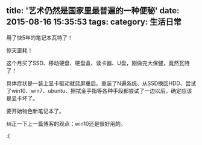 title: '艺术仍然是国家里最普遍的一种便秘'
date: 2015-08-16 15:35:53
tags:
category: 生活日常
---
用了快5年的笔记本瓦特了！

惊天噩耗！

这个月买了SSD、移动硬盘、硬盘盒、读卡器、U盘，刚做完大保健，竟然瓦特了！

具体症状是一装上显卡驱动就蓝屏重启。重装了N遍系统、从SSD换回HDD、尝试了win10、win7、ubuntu、擦拭金手指等各种手段都尝试了一边以后，确定应该是显卡坏了。

要开始物色新笔记本了。

纠正一下上一篇博客的观点：win10还是很好用的。

:(